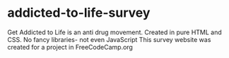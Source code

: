 # addicted-to-life-survey
Get Addicted to Life is an anti drug movement.
Created in pure HTML and CSS. No fancy libraries- not even JavaScript
This survey website was created for a project in FreeCodeCamp.org


